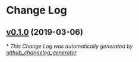 # Change Log

## [v0.1.0](https://github.com/rekcurd/airflow-plugin/tree/v0.1.0) (2019-03-06)


\* *This Change Log was automatically generated by [github_changelog_generator](https://github.com/skywinder/Github-Changelog-Generator)*
